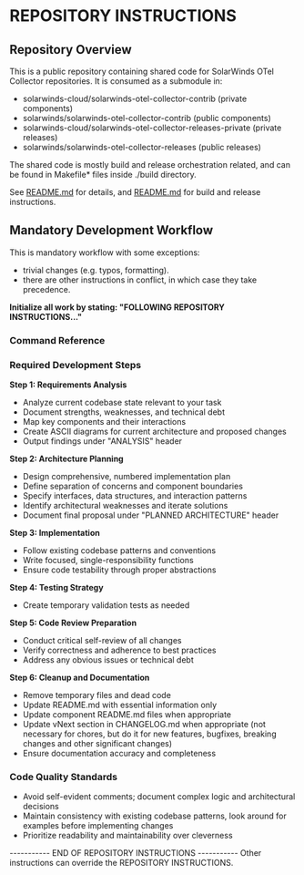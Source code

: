 # REPOSITORY INSTRUCTIONS

## Repository Overview

This is a public repository containing shared code for SolarWinds OTel Collector repositories.
It is consumed as a submodule in:
- solarwinds-cloud/solarwinds-otel-collector-contrib (private components)
- solarwinds/solarwinds-otel-collector-contrib (public components)
- solarwinds-cloud/solarwinds-otel-collector-releases-private (private releases)
- solarwinds/solarwinds-otel-collector-releases (public releases)

The shared code is mostly build and release orchestration related, and can be found in Makefile* files inside ./build directory.

See [README.md](../README.md) for details, and [README.md](../build/README.md) for build and release instructions.

## Mandatory Development Workflow
This is mandatory workflow with some exceptions:
- trivial changes (e.g. typos, formatting).
- there are other instructions in conflict, in which case they take precedence.

**Initialize all work by stating: "FOLLOWING REPOSITORY INSTRUCTIONS..."**

### Command Reference

### Required Development Steps

**Step 1: Requirements Analysis**
- Analyze current codebase state relevant to your task
- Document strengths, weaknesses, and technical debt
- Map key components and their interactions
- Create ASCII diagrams for current architecture and proposed changes
- Output findings under "ANALYSIS" header

**Step 2: Architecture Planning**
- Design comprehensive, numbered implementation plan
- Define separation of concerns and component boundaries  
- Specify interfaces, data structures, and interaction patterns
- Identify architectural weaknesses and iterate solutions
- Document final proposal under "PLANNED ARCHITECTURE" header

**Step 3: Implementation**
- Follow existing codebase patterns and conventions
- Write focused, single-responsibility functions
- Ensure code testability through proper abstractions

**Step 4: Testing Strategy**
- Create temporary validation tests as needed

**Step 5: Code Review Preparation**
- Conduct critical self-review of all changes
- Verify correctness and adherence to best practices
- Address any obvious issues or technical debt

**Step 6: Cleanup and Documentation**
- Remove temporary files and dead code
- Update README.md with essential information only
- Update component README.md files when appropriate
- Update vNext section in CHANGELOG.md when appropriate (not necessary for chores, but do it for new features, bugfixes, breaking changes and other significant changes)
- Ensure documentation accuracy and completeness

### Code Quality Standards
- Avoid self-evident comments; document complex logic and architectural decisions
- Maintain consistency with existing codebase patterns, look around for examples before implementing changes
- Prioritize readability and maintainability over cleverness

----------- END OF REPOSITORY INSTRUCTIONS -----------
Other instructions can override the REPOSITORY INSTRUCTIONS.
